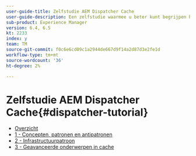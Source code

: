 ```yaml
---
user-guide-title: Zelfstudie AEM Dispatcher Cache
user-guide-description: Een zelfstudie waarmee u beter kunt begrijpen hoe de Dispatcher werkt en hoe u ermee kunt werken.
sub-product: Experience Manager
version: 6.4, 6.5
kt: 2233
index: y
team: TM
source-git-commit: f0c6e6cd09c1a2944de667d9f14a2d87d3e2fe1d
workflow-type: tm+mt
source-wordcount: '36'
ht-degree: 2%

---
```



# Zelfstudie AEM Dispatcher Cache{#dispatcher-tutorial}

+ [Overzicht](overview.md)
+ [1 - Concepten, patronen en antipatronen](chapter-1.md)
+ [2 - Infrastructuurpatroon](chapter-2.md)
+ [3 - Geavanceerde onderwerpen in cache](chapter-3.md)
